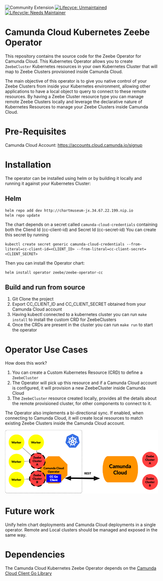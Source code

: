 ![Community Extension](https://img.shields.io/badge/Community%20Extension-An%20open%20source%20community%20maintained%20project-FF4700) 
[![Lifecyce: Unmaintained](https://img.shields.io/badge/Lifecycle-Unmaintained-lightgrey)](https://github.com/Camunda-Community-Hub/community/blob/main/extension-lifecycle.md#Unmaintained-)
[![Lifecycle: Needs Maintainer](https://img.shields.io/badge/Lifecycle-Needs%20Maintainer%20-ff69b4)](https://github.com/Camunda-Community-Hub/community/blob/main/extension-lifecycle.md#Unmaintained-)

# Camunda Cloud Kubernetes Zeebe Operator

This repository contains the source code for the Zeebe Operator for Camunda Cloud. 
This Kubernetes Operator allows you to create `ZeebeCluster` Kubernetes resources in your own Kubernetes Cluster that will map to Zeebe Clusters provisioned inside Camunda Cloud. 

The main objective of this operator is to give you native control of your Zeebe Clusters from inside your Kubernetes environment, allowing other applications to have a local object to query to connect to these remote resources. By having a Zeebe Cluster resource type you can manage remote Zeebe Clusters locally and leverage the declarative nature of Kubernetes Resources to manage your Zeebe Clusters inside Camunda Cloud. 

# Pre-Requisites
Camunda Cloud Account: https://accounts.cloud.camunda.io/signup


# Installation

The operator can be installed using helm or by building it locally and running it against your Kubernetes Cluster:

## Helm 

```
helm repo add dev http://chartmuseum-jx.34.67.22.199.nip.io 
helm repo update
```

The chart depends on a secret called `camunda-cloud-credentials` containing both the Cliend Id (cc-client-id) and Secret Id (cc-secret-id)
You can create this secret by running

```
kubectl create secret generic camunda-cloud-credentials --from-literal=cc-client-id=<CLIENT_ID> --from-literal=cc-client-secret=<CLIENT_SECRET>
```

Then you can install the Operator chart:

```
helm install operator zeebe/zeebe-operator-cc
```


## Build and run from source

1) Git Clone the project
2) Export CC_CLIENT_ID and CC_CLIENT_SECRET obtained from your Camunda Cloud account 
3) Having kubectl connected to a kubernetes cluster you can run `make install` to install the custom CRD for ZeebeClusters
4) Once the CRDs are present in the cluster you can run `make run` to start the operator


# Operator Use Cases

How does this work? 

1) You can create a Custom Kubernetes Resource (CRD) to define a `ZeebeCluster`
2) The Operator will pick up this resource and if a Camunda Cloud account is configured, it will provision a new ZeebeCluster inside Camunda Cloud
3) The `ZeebeCluster` resource created locally, provides all the details about the remote provisioned cluster, for other components to connect to it. 


The Operator also implements a bi-directional sync. If enabled, when connecting to Camunda Cloud, it will create local resources to match existing Zeebe Clusters inside the Camunda Cloud account.

![](imgs/camunda-cloud-zb-operator.png)


# Future work

Unify helm chart deployments and Camunda Cloud deployments in a single operator. Remote and Local clusters should be managed and exposed in the same way. 

# Dependencies

The Camunda Cloud Kubernetes Zeebe Operator depends on the [Camunda Cloud Client Go Library](https://github.com/camunda-community-hub/camunda-cloud-go-client/)


